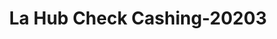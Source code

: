 ---
f_zip-code: 91331
f_state-code: CA
title: La Hub Check Cashing-20203
f_phone: 818-899-2122
f_city-only: Pacoima
f_address: 13612 Van Nuys Boulevard Pacoima
f_location-unique-id: '20203'
slug: la-hub-check-cashing-20203
updated-on: '2024-05-30T13:46:58.046Z'
created-on: '2024-05-30T13:36:59.803Z'
published-on: '2024-05-30T13:54:32.469Z'
f_city-state: cms/city/pacoima-ca.md
f_company: cms/company/la-hub-check-cashing.md
f_state: cms/state/california.md
layout: '[payday-loan].html'
tags: payday-loan
---